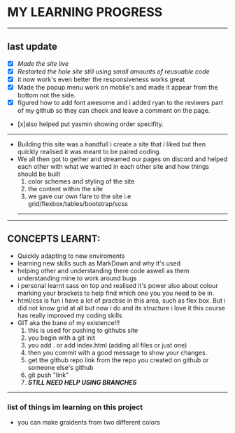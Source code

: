 # MY LEARNING PROGRESS  
  ---  
  ## last update
  - [x] *Made the site live*
  - [x] *Restarted the hole site still using small amounts of reusuable code*
  - [x] it now work's even better the responsiveness works great
  - [x] Made the popup menu work on mobile's and made it appear from the bottom not the side.
  - [x] figured how to add font awesome and i added ryan to the reviwers part of my github so they can check and leave a comment on the page. 
  - [x]also helped put yasmin showing order specifity.
  
  --- 
* Building this site was a handfull i create a site that i liked but then quickly realised it was meant to be paired coding.
* We all then got to gether and streamed our pages on discord and helped each other with what we wanted in each other site and how things should be built
  1. color schemes and styling of the site 
  2. the content within the site
  3. we gave our own flare to the site i.e grid/flexbox/tables/bootstrap/scss
  ---
---
## CONCEPTS LEARNT:
* Quickly adapting to new enviroments 
* learning new skills such as MarkDown and why it's used
* helping other and understanding there code aswell as them understanding mine to work around bugs
* i personal learnt sass on top and realised it's power also about colour marking your brackets to help find which one you you need to be in.
* html/css is fun i have a lot of practise in this area, such as flex box. But i did not know grid at all but now i do and its structure i love it this course has really improved my coding skills
* GIT aka the bane of my existence!!!  
    1. this is used for pushing to githubs site
    2. you begin with a git init
    3. you add . or add index.html  (adding all files or just one)
    4. then you commit with a good message to show your changes.
    5. get the github repo link from the repo you created on github or someone else's github 
    6. git push "link" 
    7. **_STILL NEED HELP USING BRANCHES_** 
----
### list of things im learning on this project
* you can make graidents from two different colors